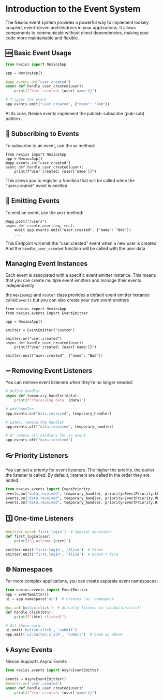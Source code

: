# Introduction to the Event System

The Nexios event system provides a powerful way to implement loosely coupled, event-driven architectures in your applications. It allows components to communicate without direct dependencies, making your code more maintainable and flexible.

## 🆕 Basic Event Usage

```python
from nexios import NexiosApp

app = NexiosApp()

@app.events.on("user.created")
async def handle_user_created(user):
    print(f"User created: {user['name']}")

# Trigger the event
app.events.emit("user.created", {"name": "Bob"})
```
At its core, Nexios events implement the publish-subscribe (pub-sub) pattern .

## 🔌 Subscribing to Events

To subscribe to an event, use the `on` method:

```python{3}
from nexios import NexiosApp
app = NexiosApp()
@app.events.on("user.created")
async def handle_user_created(user):
    print(f"User created: {user['name']}")
```

This allows you to register a function that will be called when the "user.created" event is emitted.

## 🎉 Emitting Events

To emit an event, use the `emit` method:

```python{3}
@app.post("/users")
async def create_user(req, res):
    await app.events.emit("user.created", {"name": "Bob"})
    ...
```
This Endpoint will emit the "user.created" event when a new user is created
And the `handle_user_created` function will be called with the user data

## Managing Event Instances

Each event is associated with a specific event emitter instance. This means that you can create multiple event emitters and manage their events independently

the `NexiosApp` and `Router` class provides a default event emitter instance called `events` but you can also create your own event emitters


```python{3}
from nexios import NexiosApp
from nexios.events import EventEmitter

app = NexiosApp()

emitter = EventEmitter("custom")

emitter.on("user.created")
async def handle_user_created(user):
    print(f"User created: {user['name']}")

emitter.emit("user.created", {"name": "Bob"})
```
## ➖ Removing Event Listeners

You can remove event listeners when they're no longer needed:

```python
# Define handler
async def temporary_handler(data):
    print(f"Processing data: {data}")

# Add handler
app.events.on("data.received", temporary_handler)

# Later, remove the handler
app.events.off("data.received", temporary_handler)

# Or remove all handlers for an event
app.events.off("data.received")
```

## 👓 Priority Listeners

You can set a priority for event listeners. The higher the priority, the earlier the listener is called. By default, listeners are called in the order they are added

```python
from nexios.events import EventPriority
events.on("data.received", temporary_handler, priority=EventPriority.LOW)
events.on("data.received", temporary_handler, priority=EventPriority.MEDIUM)
events.on("data.received", temporary_handler, priority=EventPriority.HIGH)
```

## 1️⃣ One-time Listeners

```python
@emitter.once('first.login')  # Special decorator
def first_login(user):
    print(f"🎉 Welcome {user}")

emitter.emit('first.login', 'Alice')  # Fires
emitter.emit('first.login', 'Alice')  # Doesn't fire
```

## 🌐 Namespaces

For more complex applications, you can create separate event namespaces:

```python
from nexios.events import EventEmitter
app = EventEmitter()
ui = app.namespace('ui')  # Creates 'ui' namespace

@ui.on('button.click')  # Actually listens to 'ui:button.click'
def handle_click(btn):
    print(f"{btn} clicked!")

# All these work:
ui.emit('button.click', 'submit')
app.emit('ui:button.click', 'submit')  # Same as above

```

## 🌀 Async Events
Nexios Supports Async Events

```python
from nexios.events import AsyncEventEmitter

events = AsyncEventEmitter()
@events.on('user.created')
async def handle_user_created(user):
    print(f"User created: {user['name']}")
```